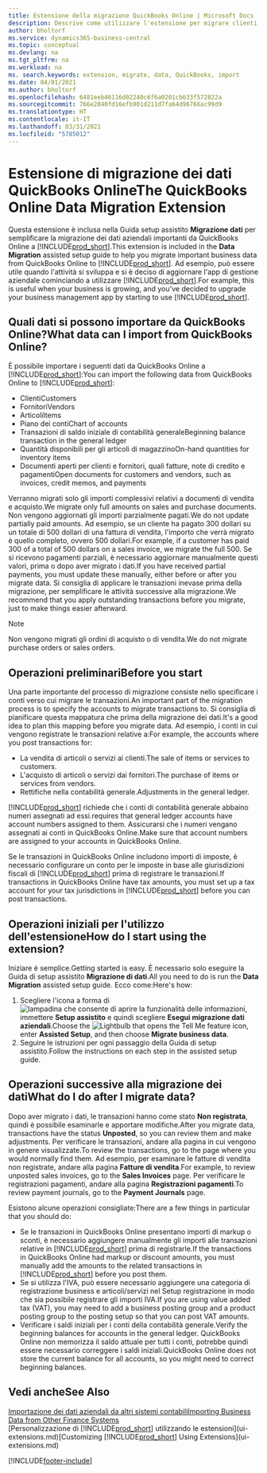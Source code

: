 ```yaml
---
title: Estensione della migrazione QuickBooks Online | Microsoft Docs
description: Descrive come utilizzare l'estensione per migrare clienti, fornitori, articoli e conti da QuickBooks Online a Business Central.
author: bholtorf
ms.service: dynamics365-business-central
ms.topic: conceptual
ms.devlang: na
ms.tgt_pltfrm: na
ms.workload: na
ms. search.keywords: extension, migrate, data, QuickBooks, import
ms.date: 04/01/2021
ms.author: bholtorf
ms.openlocfilehash: 6481eeb46116d02240c6f6a0201cb633f572822a
ms.sourcegitcommit: 766e2840fd16efb901d211d7fa64d96766ac99d9
ms.translationtype: HT
ms.contentlocale: it-IT
ms.lasthandoff: 03/31/2021
ms.locfileid: "5785012"
---
```

# <a name="the-quickbooks-online-data-migration-extension"></a><span data-ttu-id="c7cc4-103">Estensione di migrazione dei dati QuickBooks Online</span><span class="sxs-lookup"><span data-stu-id="c7cc4-103">The QuickBooks Online Data Migration Extension</span></span>

<span data-ttu-id="c7cc4-104">Questa estensione è inclusa nella Guida setup assistito **Migrazione dati** per semplificare la migrazione dei dati aziendali importanti da QuickBooks Online a [!INCLUDE[prod_short](includes/prod_short.md)].</span><span class="sxs-lookup"><span data-stu-id="c7cc4-104">This extension is included in the **Data Migration** assisted setup guide to help you migrate important business data from QuickBooks Online to [!INCLUDE[prod_short](includes/prod_short.md)].</span></span> <span data-ttu-id="c7cc4-105">Ad esempio, può essere utile quando l'attività si sviluppa e si è deciso di aggiornare l'app di gestione aziendale cominciando a utilizzare [!INCLUDE[prod_short](includes/prod_short.md)].</span><span class="sxs-lookup"><span data-stu-id="c7cc4-105">For example, this is useful when your business is growing, and you've decided to upgrade your business management app by starting to use [!INCLUDE[prod_short](includes/prod_short.md)].</span></span>

## <a name="what-data-can-i-import-from-quickbooks-online"></a><span data-ttu-id="c7cc4-106">Quali dati si possono importare da QuickBooks Online?</span><span class="sxs-lookup"><span data-stu-id="c7cc4-106">What data can I import from QuickBooks Online?</span></span>

<span data-ttu-id="c7cc4-107">È possibile importare i seguenti dati da QuickBooks Online a [!INCLUDE[prod_short](includes/prod_short.md)]:</span><span class="sxs-lookup"><span data-stu-id="c7cc4-107">You can import the following data from QuickBooks Online to [!INCLUDE[prod_short](includes/prod_short.md)]:</span></span>  

* <span data-ttu-id="c7cc4-108">Clienti</span><span class="sxs-lookup"><span data-stu-id="c7cc4-108">Customers</span></span>
* <span data-ttu-id="c7cc4-109">Fornitori</span><span class="sxs-lookup"><span data-stu-id="c7cc4-109">Vendors</span></span>
* <span data-ttu-id="c7cc4-110">Articoli</span><span class="sxs-lookup"><span data-stu-id="c7cc4-110">Items</span></span>
* <span data-ttu-id="c7cc4-111">Piano dei conti</span><span class="sxs-lookup"><span data-stu-id="c7cc4-111">Chart of accounts</span></span>
* <span data-ttu-id="c7cc4-112">Transazioni di saldo iniziale di contabilità generale</span><span class="sxs-lookup"><span data-stu-id="c7cc4-112">Beginning balance transaction in the general ledger</span></span>
* <span data-ttu-id="c7cc4-113">Quantità disponibili per gli articoli di magazzino</span><span class="sxs-lookup"><span data-stu-id="c7cc4-113">On-hand quantities for inventory items</span></span>
* <span data-ttu-id="c7cc4-114">Documenti aperti per clienti e fornitori, quali fatture, note di credito e pagamenti</span><span class="sxs-lookup"><span data-stu-id="c7cc4-114">Open documents for customers and vendors, such as invoices, credit memos, and payments</span></span>

<span data-ttu-id="c7cc4-115">Verranno migrati solo gli importi complessivi relativi a documenti di vendita e acquisto.</span><span class="sxs-lookup"><span data-stu-id="c7cc4-115">We migrate only full amounts on sales and purchase documents.</span></span> <span data-ttu-id="c7cc4-116">Non vengono aggiornati gli importi parzialmente pagati.</span><span class="sxs-lookup"><span data-stu-id="c7cc4-116">We do not update partially paid amounts.</span></span> <span data-ttu-id="c7cc4-117">Ad esempio, se un cliente ha pagato 300 dollari su un totale di 500 dollari di una fattura di vendita, l'importo che verrà migrato è quello completo, ovvero 500 dollari.</span><span class="sxs-lookup"><span data-stu-id="c7cc4-117">For example, if a customer has paid 300 of a total of 500 dollars on a sales invoice, we migrate the full 500.</span></span> <span data-ttu-id="c7cc4-118">Se si ricevono pagamenti parziali, è necessario aggiornare manualmente questi valori, prima o dopo aver migrato i dati.</span><span class="sxs-lookup"><span data-stu-id="c7cc4-118">If you have received partial payments, you must update these manually, either before or after you migrate data.</span></span> <span data-ttu-id="c7cc4-119">Si consiglia di applicare le transazioni inevase prima della migrazione, per semplificare le attività successive alla migrazione.</span><span class="sxs-lookup"><span data-stu-id="c7cc4-119">We recommend that you apply outstanding transactions before you migrate, just to make things easier afterward.</span></span>

> [!NOTE]  
> <span data-ttu-id="c7cc4-120">Non vengono migrati gli ordini di acquisto o di vendita.</span><span class="sxs-lookup"><span data-stu-id="c7cc4-120">We do not migrate purchase orders or sales orders.</span></span>

## <a name="before-you-start"></a><span data-ttu-id="c7cc4-121">Operazioni preliminari</span><span class="sxs-lookup"><span data-stu-id="c7cc4-121">Before you start</span></span>

<span data-ttu-id="c7cc4-122">Una parte importante del processo di migrazione consiste nello specificare i conti verso cui migrare le transazioni.</span><span class="sxs-lookup"><span data-stu-id="c7cc4-122">An important part of the migration process is to specify the accounts to migrate transactions to.</span></span> <span data-ttu-id="c7cc4-123">Si consiglia di pianificare questa mappatura che prima della migrazione dei dati.</span><span class="sxs-lookup"><span data-stu-id="c7cc4-123">It's a good idea to plan this mapping before you migrate data.</span></span> <span data-ttu-id="c7cc4-124">Ad esempio, i conti in cui vengono registrate le transazioni relative a:</span><span class="sxs-lookup"><span data-stu-id="c7cc4-124">For example, the accounts where you post transactions for:</span></span>  

* <span data-ttu-id="c7cc4-125">La vendita di articoli o servizi ai clienti.</span><span class="sxs-lookup"><span data-stu-id="c7cc4-125">The sale of items or services to customers.</span></span>
* <span data-ttu-id="c7cc4-126">L'acquisto di articoli o servizi dai fornitori.</span><span class="sxs-lookup"><span data-stu-id="c7cc4-126">The purchase of items or services from vendors.</span></span>  
* <span data-ttu-id="c7cc4-127">Rettifiche nella contabilità generale.</span><span class="sxs-lookup"><span data-stu-id="c7cc4-127">Adjustments in the general ledger.</span></span>  

[!INCLUDE[prod_short](includes/prod_short.md)] <span data-ttu-id="c7cc4-128">richiede che i conti di contabilità generale abbaino numeri assegnati ad essi.</span><span class="sxs-lookup"><span data-stu-id="c7cc4-128">requires that general ledger accounts have account numbers assigned to them.</span></span> <span data-ttu-id="c7cc4-129">Assicurarsi che i numeri vengano assegnati ai conti in QuickBooks Online.</span><span class="sxs-lookup"><span data-stu-id="c7cc4-129">Make sure that account numbers are assigned to your accounts in QuickBooks Online.</span></span>

<span data-ttu-id="c7cc4-130">Se le transazioni in QuickBooks Online includono importi di imposte, è necessario configurare un conto per le imposte in base alle giurisdizioni fiscali di [!INCLUDE[prod_short](includes/prod_short.md)] prima di registrare le transazioni.</span><span class="sxs-lookup"><span data-stu-id="c7cc4-130">If transactions in QuickBooks Online have tax amounts, you must set up a tax account for your tax jurisdictions in [!INCLUDE[prod_short](includes/prod_short.md)] before you can post transactions.</span></span>

## <a name="how-do-i-start-using-the-extension"></a><span data-ttu-id="c7cc4-131">Operazioni iniziali per l'utilizzo dell'estensione</span><span class="sxs-lookup"><span data-stu-id="c7cc4-131">How do I start using the extension?</span></span>

<span data-ttu-id="c7cc4-132">Iniziare è semplice.</span><span class="sxs-lookup"><span data-stu-id="c7cc4-132">Getting started is easy.</span></span> <span data-ttu-id="c7cc4-133">È necessario solo eseguire la Guida di setup assistito **Migrazione di dati**.</span><span class="sxs-lookup"><span data-stu-id="c7cc4-133">All you need to do is run the **Data Migration** assisted setup guide.</span></span> <span data-ttu-id="c7cc4-134">Ecco come:</span><span class="sxs-lookup"><span data-stu-id="c7cc4-134">Here's how:</span></span>

1. <span data-ttu-id="c7cc4-135">Scegliere l'icona a forma di ![lampadina che consente di aprire la funzionalità delle informazioni](media/ui-search/search_small.png "Informazioni sull'operazione che si desidera eseguire"), immettere **Setup assistito** e quindi scegliere **Esegui migrazione dati aziendali**.</span><span class="sxs-lookup"><span data-stu-id="c7cc4-135">Choose the ![Lightbulb that opens the Tell Me feature](media/ui-search/search_small.png "Tell me what you want to do") icon, enter **Assisted Setup**, and then choose **Migrate business data**.</span></span>
2. <span data-ttu-id="c7cc4-136">Seguire le istruzioni per ogni passaggio della Guida di setup assistito.</span><span class="sxs-lookup"><span data-stu-id="c7cc4-136">Follow the instructions on each step in the assisted setup guide.</span></span>

## <a name="what-do-i-do-after-i-migrate-data"></a><span data-ttu-id="c7cc4-137">Operazioni successive alla migrazione dei dati</span><span class="sxs-lookup"><span data-stu-id="c7cc4-137">What do I do after I migrate data?</span></span>

<span data-ttu-id="c7cc4-138">Dopo aver migrato i dati, le transazioni hanno come stato **Non registrata**, quindi è possibile esaminarle e apportare modifiche.</span><span class="sxs-lookup"><span data-stu-id="c7cc4-138">After you migrate data, transactions have the status **Unposted**, so you can review them and make adjustments.</span></span> <span data-ttu-id="c7cc4-139">Per verificare le transazioni, andare alla pagina in cui vengono in genere visualizzate.</span><span class="sxs-lookup"><span data-stu-id="c7cc4-139">To review the transactions, go to the page where you would normally find them.</span></span> <span data-ttu-id="c7cc4-140">Ad esempio, per esaminare le fatture di vendita non registrate, andare alla pagina **Fatture di vendita**.</span><span class="sxs-lookup"><span data-stu-id="c7cc4-140">For example, to review unposted sales invoices, go to the **Sales Invoices** page.</span></span> <span data-ttu-id="c7cc4-141">Per verificare le registrazioni pagamenti, andare alla pagina **Registrazioni pagamenti**.</span><span class="sxs-lookup"><span data-stu-id="c7cc4-141">To review payment journals, go to the **Payment Journals** page.</span></span>  

<span data-ttu-id="c7cc4-142">Esistono alcune operazioni consigliate:</span><span class="sxs-lookup"><span data-stu-id="c7cc4-142">There are a few things in particular that you should do:</span></span>

* <span data-ttu-id="c7cc4-143">Se le transazioni in QuickBooks Online presentano importi di markup o sconti, è necessario aggiungere manualmente gli importi alle transazioni relative in [!INCLUDE[prod_short](includes/prod_short.md)] prima di registrarle.</span><span class="sxs-lookup"><span data-stu-id="c7cc4-143">If the transactions in QuickBooks Online had markup or discount amounts, you must manually add the amounts to the related transactions in [!INCLUDE[prod_short](includes/prod_short.md)] before you post them.</span></span>
* <span data-ttu-id="c7cc4-144">Se si utilizza l'IVA, può essere necessario aggiungere una categoria di registrazione business e articoli/servizi nel Setup registrazione in modo che sia possibile registrare gli importi IVA.</span><span class="sxs-lookup"><span data-stu-id="c7cc4-144">If you are using value added tax (VAT), you may need to add a business posting group and a product posting group to the posting setup so that you can post VAT amounts.</span></span>
* <span data-ttu-id="c7cc4-145">Verificare i saldi iniziali per i conti della contabilità generale.</span><span class="sxs-lookup"><span data-stu-id="c7cc4-145">Verify the beginning balances for accounts in the general ledger.</span></span> <span data-ttu-id="c7cc4-146">QuickBooks Online non memorizza il saldo attuale per tutti i conti, potrebbe quindi essere necessario correggere i saldi iniziali.</span><span class="sxs-lookup"><span data-stu-id="c7cc4-146">QuickBooks Online does not store the current balance for all accounts, so you might need to correct beginning balances.</span></span>

## <a name="see-also"></a><span data-ttu-id="c7cc4-147">Vedi anche</span><span class="sxs-lookup"><span data-stu-id="c7cc4-147">See Also</span></span>

[<span data-ttu-id="c7cc4-148">Importazione dei dati aziendali da altri sistemi contabili</span><span class="sxs-lookup"><span data-stu-id="c7cc4-148">Importing Business Data from Other Finance Systems</span></span>](across-import-data-configuration-packages.md)  
<span data-ttu-id="c7cc4-149">[Personalizzazione di [!INCLUDE[prod_short](includes/prod_short.md)] utilizzando le estensioni](ui-extensions.md)</span><span class="sxs-lookup"><span data-stu-id="c7cc4-149">[Customizing [!INCLUDE[prod_short](includes/prod_short.md)] Using Extensions](ui-extensions.md)</span></span>  


[!INCLUDE[footer-include](includes/footer-banner.md)]